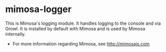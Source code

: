 mimosa-logger
===========

This is Mimosa's logging module.  It handles logging to the console and via Growl.  It is installed by default with Mimosa and is used by Mimosa internally.

* For more information regarding Mimosa, see http://mimosajs.com
